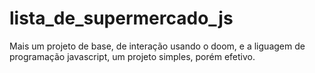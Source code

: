 # lista_de_supermercado_js

Mais um projeto de base, de interação usando o doom, e a liguagem de programação javascript, um projeto simples, porém efetivo.
